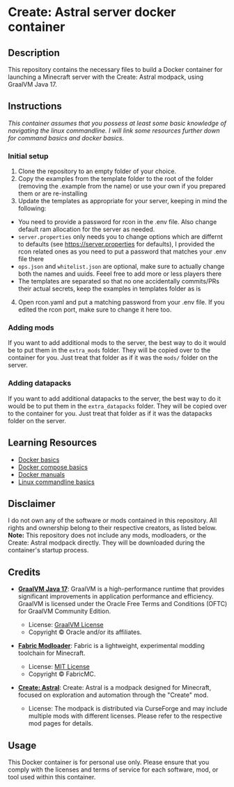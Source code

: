 # Create: Astral server docker container

## Description
This repository contains the necessary files to build a Docker container for launching a Minecraft server with the Create: Astral modpack, using GraalVM Java 17.

## Instructions
*This container assumes that you possess at least some basic knowledge of navigating the linux commandline. I will link some resources further down for command basics and docker basics.*

### Initial setup
1. Clone the repository to an empty folder of your choice.
2. Copy the examples from the template folder to the root of the folder (removing the .example from the name) or use your own if you prepared them or are re-installing
3. Update the templates as appropriate for your server, keeping in mind the following:
- You need to provide a password for rcon in the .env file. Also change default ram allocation for the server as needed.
- `server.properties` only needs you to change options which are differnt to defaults (see https://server.properties for defaults), I provided the rcon related ones as you need to put a password that matches your .env file there
- `ops.json` and `whitelist.json` are optional, make sure to actually change both the names and uuids. Feeel free to add more or less players there
- The templates are separated so that no one accidentally commits/PRs their actual secrets, keep the examples in templates folder as is
4. Open rcon.yaml and put a matching password from your .env file. If you edited the rcon port, make sure to change it here too.

### Adding mods
If you want to add additional mods to the server, the best way to do it would be to put them in the `extra_mods` folder. They will be copied over to the container for you. Just treat that folder as if it was the `mods/` folder on the server.

### Adding datapacks
If you want to add additional datapacks to the server, the best way to do it would be to put them in the `extra_datapacks` folder. They will be copied over to the container for you. Just treat that folder as if it was the datapacks folder on the server.

## Learning Resources
- [Docker basics](https://docker-curriculum.com/)
- [Docker compose basics](https://docker-curriculum.com/#docker-compose)
- [Docker manuals](https://docs.docker.com/manuals/)
- [Linux commandline basics](https://ubuntu.com/tutorials/command-line-for-beginners#1-overview)

## Disclaimer
I do not own any of the software or mods contained in this repository. All rights and ownership belong to their respective creators, as listed below.
**Note:** This repository does not include any mods, modloaders, or the Create: Astral modpack directly. They will be downloaded during the container's startup process.

## Credits
- **[GraalVM Java 17](https://www.graalvm.org/)**: GraalVM is a high-performance runtime that provides significant improvements in application performance and efficiency. GraalVM is licensed under the Oracle Free Terms and Conditions (OFTC) for GraalVM Community Edition.
  
  - License: [GraalVM License](https://www.oracle.com/downloads/licenses/graal-free-license.html)
  - Copyright © Oracle and/or its affiliates.
  
- **[Fabric Modloader](https://fabricmc.net/)**: Fabric is a lightweight, experimental modding toolchain for Minecraft.
  
  - License: [MIT License](https://www.curseforge.com/minecraft/mc-mods/fabric-api#license)
  - Copyright © FabricMC.
  
- **[Create: Astral](https://www.curseforge.com/minecraft/modpacks/create-astral)**: Create: Astral is a modpack designed for Minecraft, focused on exploration and automation through the "Create" mod.
  
  - License: The modpack is distributed via CurseForge and may include multiple mods with different licenses. Please refer to the respective mod pages for details.

## Usage
This Docker container is for personal use only. Please ensure that you comply with the licenses and terms of service for each software, mod, or tool used within this container.